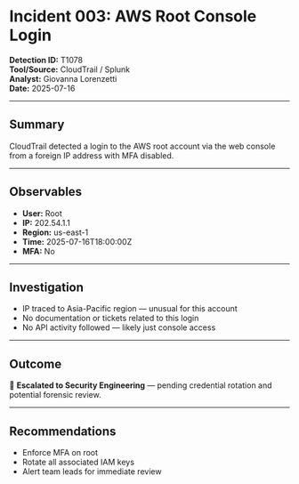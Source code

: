 # Incident 003: AWS Root Console Login

**Detection ID:** T1078  
**Tool/Source:** CloudTrail / Splunk  
**Analyst:** Giovanna Lorenzetti  
**Date:** 2025-07-16

---

## Summary
CloudTrail detected a login to the AWS root account via the web console from a foreign IP address with MFA disabled.

---

## Observables
- **User:** Root
- **IP:** 202.54.1.1
- **Region:** us-east-1
- **Time:** 2025-07-16T18:00:00Z
- **MFA:** No

---

## Investigation
- IP traced to Asia-Pacific region — unusual for this account
- No documentation or tickets related to this login
- No API activity followed — likely just console access

---

## Outcome
🚩 **Escalated to Security Engineering** — pending credential rotation and potential forensic review.

---

## Recommendations
- Enforce MFA on root
- Rotate all associated IAM keys
- Alert team leads for immediate review
